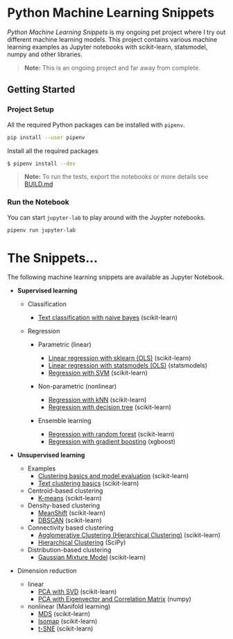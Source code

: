 # Python Machine Learning Snippets

_Python Machine Learning Snippets_ is my ongoing pet project where I try out different machine learning models. This project contains various machine learning examples as Jupyter notebooks with scikit-learn, statsmodel, numpy and other libraries.

> **Note:** This is an ongoing project and far away from complete.

## Getting Started

### Project Setup

All the required Python packages can be installed with `pipenv`.

```bash
pip install --user pipenv
```

Install all the required packages

```bash
$ pipenv install --dev
```

> **Note:** To run the tests, export the notebooks or more details see [BUILD.md](BUILD.md)

### Run the Notebook

You can start `jupyter-lab` to play around with the Juypter notebooks.

```bash
pipenv run jupyter-lab
```

# The Snippets...

The following machine learning snippets are available as Jupyter Notebook.

- **Supervised learning**

  - Classification
    - [Text classification with naive bayes](notebooks/supervised/text_classification/text_classification.md) (scikit-learn)
  - Regression

    - Parametric (linear)

      - [Linear regression with sklearn (OLS)](notebooks/supervised/regression/linear/multiple_linear_regression_sklearn.ipynb) (scikit-learn)
      - [Linear regression with statsmodels (OLS)](notebooks/supervised/regression/multiple_linear_regression_statsmodels.md) (statsmodels)
      - [Regression with SVM](notebooks/supervised/regression/linear/regression_svm.ipynb) (scikit-learn)

    - Non-parametric (nonlinear)
      - [Regression with kNN](notebooks/supervised/regression/nonlinear/regression_kNN.ipynb) (scikit-learn)
      - [Regression with decision tree](notebooks/supervised/regression/nonlinear/regression_tree.ipynb) (scikit-learn)
    - Ensemble learning

      - [Regression with random forest](notebooks/supervised/regression/ensemble/regression_random_forest.ipynb) (scikit-learn)
      - [Regression with gradient boosting](notebooks/supervised/regression/ensemble/regression_xgboost.ipynb) (xgboost)

- **Unsupervised learning**
  - Examples
    - [Clustering basics and model evaluation](notebooks/unsupervised/clustering/clustering_basics_model_evaluation.ipynb) (scikit-learn)
    - [Text clustering basics](notebooks/unsupervised/clustering/clustering_text.ipynb) (scikit-learn)
  - Centroid-based clustering
    - [K-means](notebooks/unsupervised/clustering/kmeans/clustering_kmeans.ipynb) (scikit-learn)
  - Density-based clustering
    - [MeanShift](notebooks/unsupervised/clustering/meanshift/clustering_meanshift.ipynb) (scikit-learn)
    - [DBSCAN](notebooks/unsupervised/clustering/dbscan/clustering_dbscan.ipynb) (scikit-learn)
  - Connectivity based clustering
    - [Agglomerative Clustering (Hierarchical Clustering)](notebooks/unsupervised/clustering/agglomerative/clustering_agglomerative.ipynb) (scikit-learn)
    - [Hierarchical Clustering](notebooks/unsupervised/clustering/hclust/clustering_hclust.ipynb) (SciPy)
  - Distribution-based clustering
    - [Gaussian Mixture Model](notebooks/unsupervised/clustering/gaussian_mixture/clustering_gaussian_mixture.ipynb) (scikit-learn)
- Dimension reduction
  - linear
    - [PCA with SVD](notebooks/unsupervised/dimensionality_reduction/pca/dimensionality_reduction_pca.ipynb) (scikit-learn)
    - [PCA with Eigenvector and Correlation Matrix](notebooks/unsupervised/dimensionality_reduction/eigen/dimensionality_reduction_eigen.ipynb) (numpy)
  - nonlinear (Manifold learning)
    - [MDS](notebooks/unsupervised/dimensionality_reduction/mds/dimensionality_reduction_mds.ipynb) (scikit-learn)
    - [Isomap](notebooks/unsupervised/dimensionality_reduction/isomap/dimensionality_reduction_isomap.ipynb) (scikit-learn)
    - [t-SNE](notebooks/unsupervised/dimensionality_reduction/tsne/dimensionality_reduction_tsne.ipynb) (scikit-learn)

